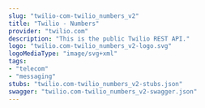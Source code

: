 ```yaml
---
slug: "twilio-com-twilio_numbers_v2"
title: "Twilio - Numbers"
provider: "twilio.com"
description: "This is the public Twilio REST API."
logo: "twilio.com-twilio_numbers_v2-logo.svg"
logoMediaType: "image/svg+xml"
tags:
- "telecom"
- "messaging"
stubs: "twilio.com-twilio_numbers_v2-stubs.json"
swagger: "twilio.com-twilio_numbers_v2-swagger.json"
---
```

